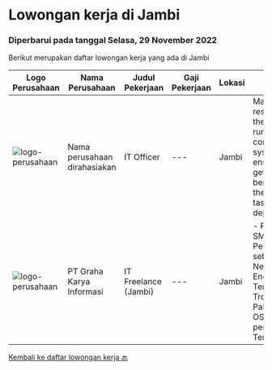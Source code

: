 
  # Lowongan kerja di Jambi

  ### Diperbarui pada tanggal Selasa, 29 November 2022

  Berikut merupakan daftar lowongan kerja yang ada di Jambi

  |Logo Perusahaan | Nama Perusahaan | Judul Pekerjaan | Gaji Pekerjaan | Lokasi | Deskripsi | Tanggal diunggah | Pranala |
  | -------------- | --------------- | --------------- | --------- | --------- | -------------- | ------- | ----------- |
  |![logo-perusahaan](https://i.ibb.co/sqvTCh9/112815900-stock-vector-no-image-available-icon-flat-vector.webp)|Nama perusahaan dirahasiakan|IT Officer|---|Jambi|Mainly responsible for the smooth running of computer systems and ensuring users get maximum benefits from them. Individual tasks vary depending on...|Selasa, 08 November 2022|https://www.jobstreet.co.id/id/job/it-officer-4098792?token=0~dc6d9051-f4df-4173-87e6-94b7202f83cc&sectionRank=1&jobId=jobstreet-id-job-4098792|
|![logo-perusahaan](https://image-service-cdn.seek.com.au/c318dd0b699c6160d2411e7473745c289633be44/ee4dce1061f3f616224767ad58cb2fc751b8d2dc)|PT Graha Karya Informasi|IT Freelance (Jambi)|---|Jambi|- Pendidikan Min SMK- Pengalaman sebagai IT / Network Engineer- Terbiasa Troubleshooting- Paham Instalasi OS- Memahami perangkat cisco- Terbiasa untuk...|Senin, 28 November 2022|https://www.jobstreet.co.id/id/job/it-freelance-jambi-1033871406?token=0~dc6d9051-f4df-4173-87e6-94b7202f83cc&sectionRank=2&jobId=jobstreet-id-job-1033871406|


  [Kembali ke daftar lowongan kerja 🔙](../README.md#daftar-lowongan-kerja)
  
